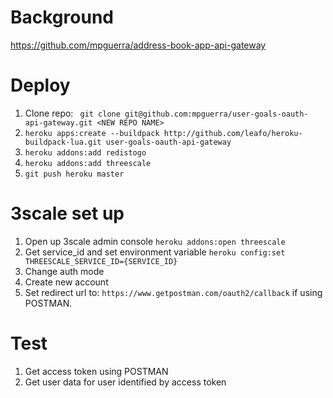 Background
==========

https://github.com/mpguerra/address-book-app-api-gateway

Deploy
======

1. Clone repo: ` git clone git@github.com:mpguerra/user-goals-oauth-api-gateway.git <NEW REPO NAME>`
2. `heroku apps:create --buildpack http://github.com/leafo/heroku-buildpack-lua.git user-goals-oauth-api-gateway`
3. `heroku addons:add redistogo`
4. `heroku addons:add threescale`
7. `git push heroku master`

3scale set up
=============

1. Open up 3scale admin console `heroku addons:open threescale`
2. Get service_id and set environment variable
`heroku config:set THREESCALE_SERVICE_ID={SERVICE_ID}`
3. Change auth mode
4. Create new account
5. Set redirect url to: `https://www.getpostman.com/oauth2/callback` if using POSTMAN.

Test
====
1. Get access token using POSTMAN
2. Get user data for user identified by access token